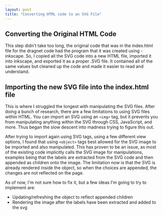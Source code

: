 ```yaml
---
layout: post
title: "Converting HTML code to an SVG File"
---
```


## Converting the Original HTML Code

This step didn't take too long, the original code that was in the index.html file for the dragnet code had the program that it was created using - inkscape. So, I copied all the SVG code into a new HTML file, imported it into inkscape, and exported it as a proper .SVG file. It contained all of the same values but cleaned up the code and made it easier to read and understand.

## Importing the new SVG file into the index.html file

This is where I struggled the longest with manipulating the SVG files. After doing a bunch of research, there are a few limitations to using SVG files within HTML. You can import an SVG using an  ```<img>``` tag, but it prevents you from manipulating anything within the SVG through CSS, JavaScript, and more. Thus began the slow descent into madness trying to figure this out.

After trying to import again using SVG tags, using a few different view options, I found that using ```<object>``` tags best allowed for the SVG image to be imported and also manipulated. This has proven to be an issue, as most of the existing code implicitly calls the SVG image for manipulations, examples being that the labels are extracted from the SVG code and then appended as children onto the image. The limitation now is that the SVG is already rendered inside the object, so when the choices are appended, the changes are not reflected on the page.

As of now, I'm not sure how to fix it, but a few ideas I'm going to try to implement are:
- Updating/refreshing the object to reflect appended children
- Rendering the image after the labels have been extracted and added to the svg